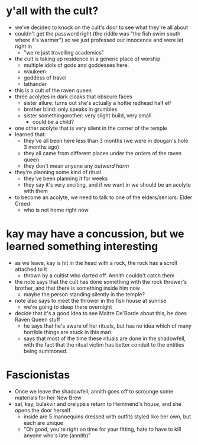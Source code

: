 # y'all with the cult?
- we've decided to knock on the cult's door to see what they're all about
- couldn't get the password right (the riddle was "the fish swim south where it's warmer") so we just professed our innocence and were let right in
	- "we're just travelling academics"
- the cult is taking up residence in a generic place of worship
	- multiple idols of gods and goddesses here.
	- waukeen
	- goddess of travel
	- lathander
- this is a cult of the raven queen
- three acolytes in dark cloaks that obscure faces
	- sister allure: turns out she's actually a hottie redhead half elf
	- brother blind: only speaks in grumbles
	- sister somethingorother: very slight build, very small
		- could be a child?
- one other acolyte that is very silent in the corner of the temple
- learned that:
	- they've all been here less than 3 months (we were in dougan's hole 3 months ago)
	- they all came from different places under the orders of the raven queen
	- they don't mean anyone any *outward harm*
- they're planning some kind of ritual
	- they've been planning it for weeks
	- they say it's very exciting, and if we want in we should be an acolyte with them
- to become an acolyte, we need to talk to one of the elders/seniors: Elder Creed
	- who is not home right now

# kay may have a concussion, but we learned something interesting
- as we leave, kay is hit in the head with a rock, the rock has a scroll attached to it
	- thrown by a cultist who darted off. Annith couldn't catch them
- the note says that the cult has done something with the rock thrower's brother, and that there is something inside him now
	- maybe the person standing silently in the temple?
- note also says to meet the thrower in the fish house at sunrise
	- we're going to sleep there overnight
- decide that it's a good idea to see Maitre De'Borde about this, he does Raven Queen stuff
	- he says that he's aware of her rituals, but has no idea which of many horrible things are stuck in this man
	- says that most of the time these rituals are done in the shadowfell, with the fact that the ritual victim has better conduit to the entities being summoned.

# Fascionistas
- Once we leave the shadowfell, annith goes off to scrounge some materials for her New Brew
- sal, kay, bulakvir and crelypsis return to Hemmend's house, and she opens the door herself
	- inside are 5 mannequins dressed with outfits styled like her own, but each are unique
	- "Oh good, you're right on time for your fitting, hate to have to kill anyone who's late (annith)"
